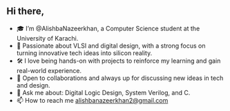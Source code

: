 ## Hi there,
- 🎓 I’m @AlishbaNazeerkhan, a Computer Science student at the University of Karachi.
- 🔧 Passionate about VLSI and digital design, with a strong focus on turning innovative tech ideas into silicon reality.
- 🛠️ I love being hands-on with projects to reinforce my learning and gain real-world experience. 
- 🤝 Open to collaborations and always up for discussing new ideas in tech and design.  
- 💬 Ask me about: Digital Logic Design, System Verilog, and C. 
- 📫 How to reach me alishbanazeerkhan2@gmail.com


<!---
AlishbaNazeerkhan/AlishbaNazeerkhan is a ✨ special ✨ repository because its `README.md` (this file) appears on your GitHub profile.
You can click the Preview link to take a look at your changes.
--->



